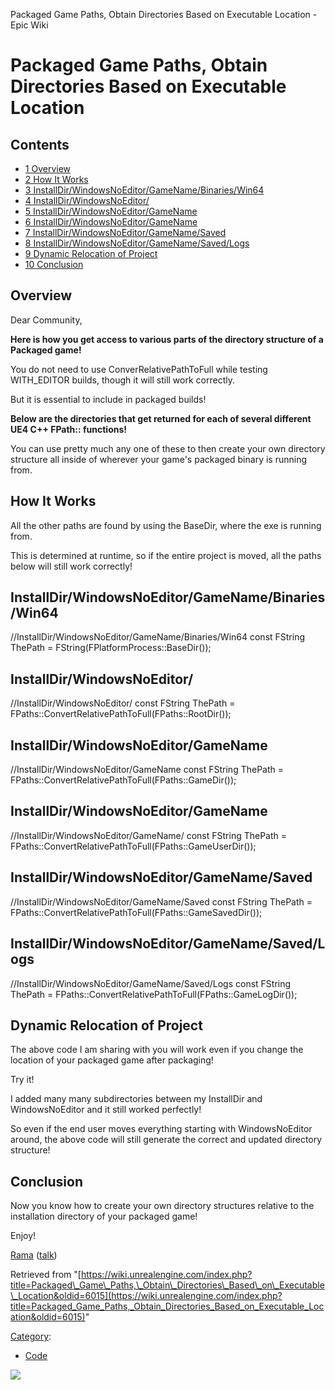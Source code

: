 Packaged Game Paths, Obtain Directories Based on Executable Location - Epic Wiki                    

Packaged Game Paths, Obtain Directories Based on Executable Location
====================================================================

Contents
--------

*   [1 Overview](#Overview)
*   [2 How It Works](#How_It_Works)
*   [3 InstallDir/WindowsNoEditor/GameName/Binaries/Win64](#InstallDir.2FWindowsNoEditor.2FGameName.2FBinaries.2FWin64)
*   [4 InstallDir/WindowsNoEditor/](#InstallDir.2FWindowsNoEditor.2F)
*   [5 InstallDir/WindowsNoEditor/GameName](#InstallDir.2FWindowsNoEditor.2FGameName)
*   [6 InstallDir/WindowsNoEditor/GameName](#InstallDir.2FWindowsNoEditor.2FGameName_2)
*   [7 InstallDir/WindowsNoEditor/GameName/Saved](#InstallDir.2FWindowsNoEditor.2FGameName.2FSaved)
*   [8 InstallDir/WindowsNoEditor/GameName/Saved/Logs](#InstallDir.2FWindowsNoEditor.2FGameName.2FSaved.2FLogs)
*   [9 Dynamic Relocation of Project](#Dynamic_Relocation_of_Project)
*   [10 Conclusion](#Conclusion)

Overview
--------

Dear Community,

**Here is how you get access to various parts of the directory structure of a Packaged game!**

You do not need to use ConverRelativePathToFull while testing WITH\_EDITOR builds, though it will still work correctly.

But it is essential to include in packaged builds!

**Below are the directories that get returned for each of several different UE4 C++ FPath:: functions!**

You can use pretty much any one of these to then create your own directory structure all inside of wherever your game's packaged binary is running from.

How It Works
------------

All the other paths are found by using the BaseDir, where the exe is running from.

This is determined at runtime, so if the entire project is moved, all the paths below will still work correctly!

InstallDir/WindowsNoEditor/GameName/Binaries/Win64
--------------------------------------------------

//InstallDir/WindowsNoEditor/GameName/Binaries/Win64
const FString ThePath \= FString(FPlatformProcess::BaseDir());

InstallDir/WindowsNoEditor/
---------------------------

//InstallDir/WindowsNoEditor/
const FString ThePath \= FPaths::ConvertRelativePathToFull(FPaths::RootDir());

InstallDir/WindowsNoEditor/GameName
-----------------------------------

//InstallDir/WindowsNoEditor/GameName
const FString ThePath \= FPaths::ConvertRelativePathToFull(FPaths::GameDir());

InstallDir/WindowsNoEditor/GameName
-----------------------------------

//InstallDir/WindowsNoEditor/GameName/
const FString ThePath \= FPaths::ConvertRelativePathToFull(FPaths::GameUserDir());

InstallDir/WindowsNoEditor/GameName/Saved
-----------------------------------------

//InstallDir/WindowsNoEditor/GameName/Saved
const FString ThePath \= FPaths::ConvertRelativePathToFull(FPaths::GameSavedDir());

InstallDir/WindowsNoEditor/GameName/Saved/Logs
----------------------------------------------

//InstallDir/WindowsNoEditor/GameName/Saved/Logs
const FString ThePath \= FPaths::ConvertRelativePathToFull(FPaths::GameLogDir());

Dynamic Relocation of Project
-----------------------------

The above code I am sharing with you will work even if you change the location of your packaged game after packaging!

Try it!

I added many many subdirectories between my InstallDir and WindowsNoEditor and it still worked perfectly!

So even if the end user moves everything starting with WindowsNoEditor around, the above code will still generate the correct and updated directory structure!

Conclusion
----------

Now you know how to create your own directory structures relative to the installation directory of your packaged game!

Enjoy!

[Rama](/User:Rama "User:Rama") ([talk](/User_talk:Rama "User talk:Rama"))

Retrieved from "[https://wiki.unrealengine.com/index.php?title=Packaged\_Game\_Paths,\_Obtain\_Directories\_Based\_on\_Executable\_Location&oldid=6015](https://wiki.unrealengine.com/index.php?title=Packaged_Game_Paths,_Obtain_Directories_Based_on_Executable_Location&oldid=6015)"

[Category](/Special:Categories "Special:Categories"):

*   [Code](/Category:Code "Category:Code")

  ![](https://tracking.unrealengine.com/track.png)